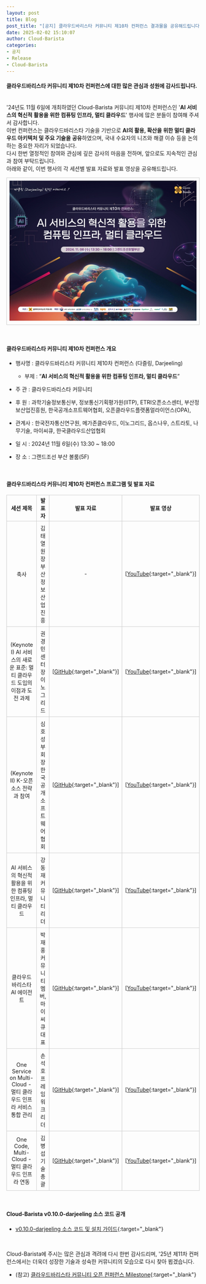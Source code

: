 ```yaml
---
layout: post
title: Blog
post_title: "[공지] 클라우드바리스타 커뮤니티 제10차 컨퍼런스 결과물을 공유해드립니다."
date: 2025-02-02 15:10:07
author: Cloud-Barista
categories: 
- 공지
- Release
- Cloud-Barista
---
```

<style>
    table{
        border-collapse: collapse;
        border-spacing: 5px;
        border:0px solid #CCCCCC;
    }

    th{
        border:1px solid #CCCCCC;
    }

    td{
        border:1px solid #CCCCCC;
        padding: 7px;
    }
</style>
#### 클라우드바리스타 커뮤니티 제10차 컨퍼런스에 대한 많은 관심과 성원에 감사드립니다.
<br>
'24년도 11월 6일에 개최하였던 Cloud-Barista 커뮤니티 제10차 컨퍼런스인 '<B>AI 서비스의 혁신적 활용을 위한 컴퓨팅 인프라, 멀티 클라우드</B>' 행사에 많은 분들이 참여해 주셔서 감사합니다.
<br>
이번 컨퍼런스는 클라우드바리스타 기술을 기반으로 <B>AI의 활용, 확산을 위한 멀티 클라우드 아키텍처 및 주요 기술을 공유</B>하였으며, 국내 수요자의 니즈와 해결 이슈 등을 논의하는 중요한 자리가 되었습니다.
<br>
다시 한번 열정적인 참여와 관심에 깊은 감사의 마음을 전하며, 앞으로도 지속적인 관심과 참여 부탁드립니다.

<br>
아래와 같이, 이번 행사의 각 세션별 발표 자료와 발표 영상을 공유해드립니다.
<!--more-->

<p align="center">
<table width="760" id="Table_01" border="0" cellspacing="0" cellpadding="0">
	<tbody><tr>
		<td>
			<img src="https://raw.githubusercontent.com/cloud-barista/cloud-barista.github.io/master/assets/img/blog/10th-conference/10th-key_visual_4-3_H760.jpg" border="0"></td>
	</tr>
    </tbody>
</table>
<br>
</p>

#### 클라우드바리스타 커뮤니티 제10차 컨퍼런스 개요

* 행사명 : 클라우드바리스타 커뮤니티 제10차 컨퍼런스 (다즐링, Darjeeling)<br>
  * 부제 : “**AI 서비스의 혁신적 활용을 위한 컴퓨팅 인프라, 멀티 클라우드**”

* 주  관 : 클라우드바리스타 커뮤니티
 
* 후  원 : 과학기술정보통신부, 정보통신기획평가원(IITP), ETRI오픈소스센터, 부산정보산업진흥원, 한국공개소프트웨어협회, 오픈클라우드플랫폼얼라이언스(OPA),

* 관계사 : 한국전자통신연구원, 메가존클라우드, 이노그리드, 옵스나우, 스트라토, 나무기술, 마이씨큐, 한국클라우드산업협회

* 일  시 : 2024년 11월 6일(수) 13:30 ~ 18:00

* 장  소 : 그랜드조선 부산 볼룸(5F)

<br>

#### 클라우드바리스타 커뮤니티 제10차 컨퍼런스 프로그램 및 발표 자료

| 세션 제목 | 발표자 | 발표 자료 | 발표 영상 |
| :------------------------------: | :--------------: | :----------------: | :--------------------: |
| 축사 | 김태열 원장<br>부산정보산업진흥 | - | [[YouTube](https://youtu.be/kPL70ZNJNxQ){:target="_blank"}] |
| (Keynote I) AI 서비스의 새로운 표준: 멀티 클라우드 도입의 이점과 도전 과제 | 권경민 센터장<br>이노그리드 | [[GitHub](https://github.com/cloud-barista/docs/blob/master/openseminar/v0.10.0-darjeeling/ppt_files/01_(Keynote1)_The_New_Normal_for_AI_Services-Benefits_and_Challenges_of_Adopting_Multicloud.pdf){:target="_blank"}] | [[YouTube](https://youtu.be/M3hm2WpLyFA){:target="_blank"}] |
| (Keynote II) K-오픈소스 전략과 참여 | 심호성 부회장<br>한국공개소프트웨어협회 | [[GitHub](https://github.com/cloud-barista/docs/blob/master/openseminar/v0.10.0-darjeeling/ppt_files/02_(Keynote2)_K-Open_Source_Strategy_and_Participation.pdf){:target="_blank"}] | [[YouTube](https://youtu.be/pXRv2ExP4Ds){:target="_blank"}] |
| AI 서비스의 혁신적 활용을 위한 컴퓨팅 인프라, 멀티 클라우드 | 강동재<br>커뮤니티 리더 | [[GitHub](https://github.com/cloud-barista/docs/blob/master/openseminar/v0.10.0-darjeeling/ppt_files/03_(Session1)_Computing_infrastructure_for_innovative_use_of_AI_services-Multi-cloud.pdf){:target="_blank"}] | [[YouTube](https://youtu.be/gTr6AUEWAVs){:target="_blank"}] |
| 클라우드바리스타 AI 에이전트 | 박재홍<br>커뮤니티 멤버, 마이씨큐 대표 | [[GitHub](https://github.com/cloud-barista/docs/blob/master/openseminar/v0.10.0-darjeeling/ppt_files/04_(Session2)_Cloud-Barista_AI_Agent.pdf){:target="_blank"}] | [[YouTube](https://youtu.be/4PXxRfmF3T4){:target="_blank"}] |
| One Service on Multi-Cloud - 멀티 클라우드 인프라 서비스 통합 관리 | 손석호<br>프레임워크 리더 | [[GitHub](https://github.com/cloud-barista/docs/blob/master/openseminar/v0.10.0-darjeeling/ppt_files/05_(Session3)_One_Service_on_Multi_Cloud-Integrated_Management_of_Multi_Cloud_Infrastructure_Services.pdf){:target="_blank"}] | [[YouTube](https://youtu.be/esfLUPluOSs){:target="_blank"}] |
| One Code, Multi-Cloud - 멀티 클라우드 인프라 연동| 김병섭<br>기술총괄 | [[GitHub](https://github.com/cloud-barista/docs/blob/master/openseminar/v0.10.0-darjeeling/ppt_files/06_(Session4)_One_Code_Multi_Cloud-Multi_cloud_infrastructure_interworking.pdf){:target="_blank"}] | [[YouTube](https://youtu.be/XPIzffrImeM){:target="_blank"}] |
<br>

#### Cloud-Barista v0.10.0-darjeeling 소스 코드 공개

* [v0.10.0-darjeeling 소스 코드 및 설치 가이드](https://github.com/cloud-barista/cloud-barista/tree/v0.10.0 "github.com/cloud-barista/cloud-barista/tree/v0.10.0"){:target="_blank"}

<br>

Cloud-Barista에 주시는 많은 관심과 격려에 다시 한번 감사드리며, '25년 제11차 컨퍼런스에서는 더욱더 성장한 기술과 성숙한 커뮤니티의 모습으로 다시 찾아 뵙겠습니다.

* (참고) [클라우드바리스타 커뮤니티 오픈 컨퍼런스 Milestone](https://cloud-barista.github.io/community/ "클라우드바리스타 커뮤니티 오픈 컨퍼런스 Milestone"){:target="_blank"}
